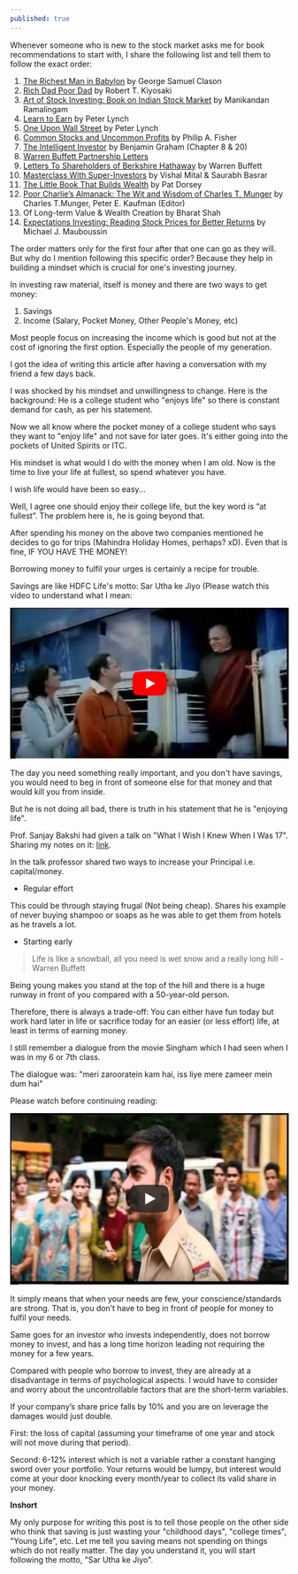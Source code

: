 ```yaml
---
published: true
---
```

Whenever someone who is new to the stock market asks me for book recommendations to start with, I share the following list and tell them to follow the exact order:

1. [The Richest Man in Babylon](https://www.amazon.in/gp/product/9388423399/ref=as_li_tl?ie=UTF8&camp=3638&creative=24630&creativeASIN=9388423399&linkCode=as2&tag=arjunbadola-21&linkId=4ee89b7a5b1c482e2ee0ec4cf1aa5991) by George Samuel Clason
2. [Rich Dad Poor Dad](https://www.amazon.in/gp/product/1612680194/ref=as_li_tl?ie=UTF8&camp=3638&creative=24630&creativeASIN=1612680194&linkCode=as2&tag=arjunbadola-21&linkId=a1b21d4d75f40bd523e4e7fe29f960d0) by Robert T. Kiyosaki
3. [Art of Stock Investing: Book on Indian Stock Market](https://www.amazon.in/gp/product/B0755L93RW/ref=as_li_tl?ie=UTF8&camp=3638&creative=24630&creativeASIN=B0755L93RW&linkCode=as2&tag=arjunbadola-21&linkId=50f43971ca3d47f475e656efb178fc27) by Manikandan Ramalingam
4. [Learn to Earn](https://www.amazon.in/gp/product/0684811634/ref=as_li_tl?ie=UTF8&camp=3638&creative=24630&creativeASIN=0684811634&linkCode=as2&tag=arjunbadola-21&linkId=fa022581e97178a293ee67fe2e7c283c) by Peter Lynch
5. [One Upon Wall Street](https://www.amazon.in/gp/product/0743200403/ref=as_li_tl?ie=UTF8&camp=3638&creative=24630&creativeASIN=0743200403&linkCode=as2&tag=arjunbadola-21&linkId=079adc7b214254217c9f7ffed320efaf) by Peter Lynch
6. [Common Stocks and Uncommon Profits](https://www.amazon.in/gp/product/B00XCC5Y0O/ref=as_li_tl?ie=UTF8&camp=3638&creative=24630&creativeASIN=B00XCC5Y0O&linkCode=as2&tag=arjunbadola-21&linkId=3cf94439685a7043b0ab4e6ed13121f3) by Philip A. Fisher
7. [The Intelligent Investor](https://www.amazon.in/gp/product/0062312685/ref=as_li_tl?ie=UTF8&camp=3638&creative=24630&creativeASIN=0062312685&linkCode=as2&tag=arjunbadola-21&linkId=7331a4efc334a161018268929b3d9895) by Benjamin Graham (Chapter 8 & 20)
8. [Warren Buffett Partnership Letters](http://csinvesting.org/wp-content/uploads/2012/05/complete_buffett_partnership_letters-1957-70_in-sections.pdf)
9. [Letters To Shareholders of Berkshire Hathaway](https://www.berkshirehathaway.com/letters/letters.html) by Warren Buffett
10. [Masterclass With Super-Investors](https://www.amazon.in/gp/product/9388304187/ref=as_li_tl?ie=UTF8&camp=3638&creative=24630&creativeASIN=9388304187&linkCode=as2&tag=arjunbadola-21&linkId=82df33c951165bc170f1b2b664059579) by Vishal Mital & Saurabh Basrar
11. [The Little Book That Builds Wealth](https://www.amazon.in/gp/product/047022651X/ref=as_li_tl?ie=UTF8&camp=3638&creative=24630&creativeASIN=047022651X&linkCode=as2&tag=arjunbadola-21&linkId=000479d6578082915c8b1251f409d23c) by Pat Dorsey
12. [Poor Charlie’s Almanack: The Wit and Wisdom of Charles T. Munger](https://www.amazon.in/gp/product/1578645018/ref=as_li_tl?ie=UTF8&camp=3638&creative=24630&creativeASIN=1578645018&linkCode=as2&tag=arjunbadola-21&linkId=05c06b4db3305339cd2a017330d5beae) by Charles T.Munger, Peter E. Kaufman (Editor)
13. Of Long-term Value & Wealth Creation by Bharat Shah
14. [Expectations Investing: Reading Stock Prices for Better Returns](https://www.amazon.in/gp/product/B01J0FP7JE/ref=as_li_tl?ie=UTF8&camp=3638&creative=24630&creativeASIN=B01J0FP7JE&linkCode=as2&tag=arjunbadola-21&linkId=bb57a018f9cdc447374611cb32c92335) by Michael J. Mauboussin

The order matters only for the first four after that one can go as they will. But why do I mention following this specific order? Because they help in building a mindset which is crucial for one's investing journey.

In investing raw material, itself is money and there are two ways to get money:
1. Savings
2. Income (Salary, Pocket Money, Other People's Money, etc)

Most people focus on increasing the income which is good but not at the cost of ignoring the first option. Especially the people of my generation.

I got the idea of writing this article after having a conversation with my friend a few days back.

I was shocked by his mindset and unwillingness to change. Here is the background:
He is a college student who "enjoys life" so there is constant demand for cash, as per his statement.

Now we all know where the pocket money of a college student who says they want to "enjoy life" and not save for later goes. It's either going into the pockets of United Spirits or ITC.

His mindset is what would I do with the money when I am old. Now is the time to live your life at fullest, so spend whatever you have.

I wish life would have been so easy...

Well, I agree one should enjoy their college life, but the key word is “at fullest”. The problem here is, he is going beyond that.

After spending his money on the above two companies mentioned he decides to go for trips (Mahindra Holiday Homes, perhaps? xD). Even that is fine, IF YOU HAVE THE MONEY!

Borrowing money to fulfil your urges is certainly a recipe for trouble.

Savings are like HDFC Life's motto: Sar Utha ke Jiyo (Please watch this video to understand what I mean:

[![saruthakejiyo](/assets/saruthakejiyo.PNG)](https://www.youtube.com/watch?v=ui9GPNYpvVc)

The day you need something really important, and you don't have savings, you would need to beg in front of someone else for that money and that would kill you from inside.

But he is not doing all bad, there is truth in his statement that he is "enjoying life".

Prof. Sanjay Bakshi had given a talk on "What I Wish I Knew When I Was 17". Sharing my notes on it: [link](https://twitter.com/badola_arjun/status/1353260875872923649).

In the talk professor shared two ways to increase your Principal i.e. capital/money.

- Regular effort

This could be through staying frugal (Not being cheap). Shares his example of never buying shampoo or soaps as he was able to get them from hotels as he travels a lot.

- Starting early

> Life is like a snowball, all you need is wet snow and a really long hill - Warren Buffett

Being young makes you stand at the top of the hill and there is a huge runway in front of you compared with a 50-year-old person.

Therefore, there is always a trade-off: You can either have fun today but work hard later in life or sacrifice today for an easier (or less effort) life, at least in terms of earning money.

I still remember a dialogue from the movie Singham which I had seen when I was in my 6 or 7th class.

The dialogue was: "meri zarooratein kam hai, iss liye mere zameer mein dum hai"

Please watch before continuing reading:

[![singham](/assets/singham.PNG)](https://www.youtube.com/watch?v=mK6rc84fFLc)

It simply means that when your needs are few, your conscience/standards are strong. That is, you don’t have to beg in front of people for money to fulfil your needs.

Same goes for an investor who invests independently, does not borrow money to invest, and has a long time horizon leading not requiring the money for a few years.

Compared with people who borrow to invest, they are already at a disadvantage in terms of psychological aspects. I would have to consider and worry about the uncontrollable factors that are the short-term variables.

If your company’s share price falls by 10% and you are on leverage the damages would just double.

First: the loss of capital (assuming your timeframe of one year and stock will not move during that period). 

Second: 6-12% interest which is not a variable rather a constant hanging sword over your portfolio. Your returns would be lumpy, but interest would come at your door knocking every month/year to collect its valid share in your money.

**Inshort**

My only purpose for writing this post is to tell those people on the other side who think that saving is just wasting your "childhood days", "college times", "Young Life", etc. Let me tell you saving means not spending on things which do not really matter. The day you understand it, you will start following the motto, "Sar Utha ke Jiyo".
